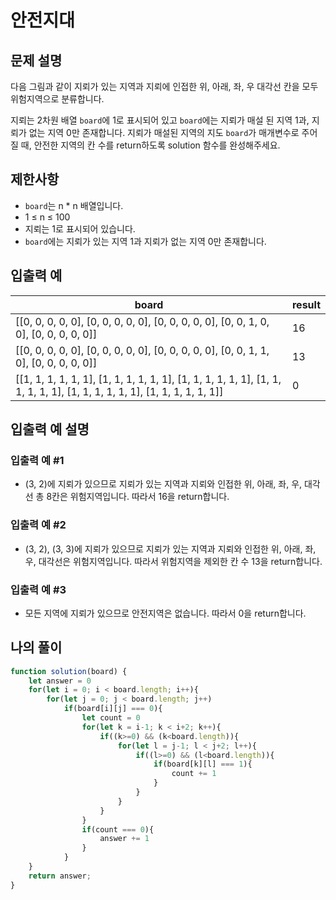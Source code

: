 # 안전지대

## 문제 설명
다음 그림과 같이 지뢰가 있는 지역과 지뢰에 인접한 위, 아래, 좌, 우 대각선 칸을 모두 위험지역으로 분류합니다.

지뢰는 2차원 배열 `board`에 1로 표시되어 있고 `board`에는 지뢰가 매설 된 지역 1과, 지뢰가 없는 지역 0만 존재합니다.
지뢰가 매설된 지역의 지도 `board`가 매개변수로 주어질 때, 안전한 지역의 칸 수를 return하도록 solution 함수를 완성해주세요.

## 제한사항
- `board`는 n * n 배열입니다.
- 1 ≤ n ≤ 100
- 지뢰는 1로 표시되어 있습니다.
- `board`에는 지뢰가 있는 지역 1과 지뢰가 없는 지역 0만 존재합니다.

## 입출력 예
|board|result|
|-----|-----|
|[[0, 0, 0, 0, 0], [0, 0, 0, 0, 0], [0, 0, 0, 0, 0], [0, 0, 1, 0, 0], [0, 0, 0, 0, 0]]|16|
|[[0, 0, 0, 0, 0], [0, 0, 0, 0, 0], [0, 0, 0, 0, 0], [0, 0, 1, 1, 0], [0, 0, 0, 0, 0]]|13|
|[[1, 1, 1, 1, 1, 1], [1, 1, 1, 1, 1, 1], [1, 1, 1, 1, 1, 1], [1, 1, 1, 1, 1, 1], [1, 1, 1, 1, 1, 1], [1, 1, 1, 1, 1, 1]]|0|

## 입출력 예 설명

### 입출력 예 #1
- (3, 2)에 지뢰가 있으므로 지뢰가 있는 지역과 지뢰와 인접한 위, 아래, 좌, 우, 대각선 총 8칸은 위험지역입니다. 따라서 16을 return합니다.

### 입출력 예 #2
- (3, 2), (3, 3)에 지뢰가 있으므로 지뢰가 있는 지역과 지뢰와 인접한 위, 아래, 좌, 우, 대각선은 위험지역입니다. 따라서 위험지역을 제외한 칸 수 13을 return합니다.

### 입출력 예 #3
- 모든 지역에 지뢰가 있으므로 안전지역은 없습니다. 따라서 0을 return합니다.

## 나의 풀이
```js
function solution(board) {
    let answer = 0
    for(let i = 0; i < board.length; i++){
        for(let j = 0; j < board.length; j++)
            if(board[i][j] === 0){
                let count = 0
                for(let k = i-1; k < i+2; k++){
                    if((k>=0) && (k<board.length)){
                        for(let l = j-1; l < j+2; l++){
                            if((l>=0) && (l<board.length)){
                                if(board[k][l] === 1){
                                    count += 1
                                }
                            }
                        }
                    }   
                }
                if(count === 0){
                    answer += 1
                }
            }
    }
    return answer;
}
```
